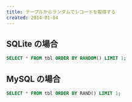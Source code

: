 ```yaml
---
title: テーブルからランダムでレコードを取得する
created: 2014-01-04
---
```


SQLite の場合
----

~~~ sql
SELECT * FROM tbl ORDER BY RANDOM() LIMIT 1;
~~~


MySQL の場合
----

~~~ sql
SELECT * FROM tbl ORDER BY RAND() LIMIT 1;
~~~

